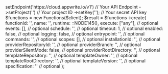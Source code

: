 <?php

use Appwrite\Client;
use Appwrite\Services\Functions;
use Appwrite\Enums\;

$client = (new Client())
    ->setEndpoint('https://cloud.appwrite.io/v1') // Your API Endpoint
    ->setProject('<YOUR_PROJECT_ID>') // Your project ID
    ->setKey('<YOUR_API_KEY>'); // Your secret API key

$functions = new Functions($client);

$result = $functions->create(
    functionId: '<FUNCTION_ID>',
    name: '<NAME>',
    runtime: ::NODE145(),
    execute: ["any"], // optional
    events: [], // optional
    schedule: '', // optional
    timeout: 1, // optional
    enabled: false, // optional
    logging: false, // optional
    entrypoint: '<ENTRYPOINT>', // optional
    commands: '<COMMANDS>', // optional
    scopes: [], // optional
    installationId: '<INSTALLATION_ID>', // optional
    providerRepositoryId: '<PROVIDER_REPOSITORY_ID>', // optional
    providerBranch: '<PROVIDER_BRANCH>', // optional
    providerSilentMode: false, // optional
    providerRootDirectory: '<PROVIDER_ROOT_DIRECTORY>', // optional
    templateRepository: '<TEMPLATE_REPOSITORY>', // optional
    templateOwner: '<TEMPLATE_OWNER>', // optional
    templateRootDirectory: '<TEMPLATE_ROOT_DIRECTORY>', // optional
    templateVersion: '<TEMPLATE_VERSION>', // optional
    specification: '' // optional
);